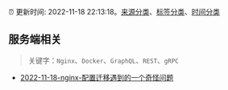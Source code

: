 :alarm_clock: 更新时间: 2022-11-18 22:13:18。[来源分类](../README.md)、[标签分类](../TAGS.md)、[时间分类](../TIMELINE.md)

## 服务端相关


> 关键字：`Nginx`、`Docker`、`GraphQL`、`REST`、`gRPC`



- [2022-11-18-nginx-配置迁移遇到的一个奇怪问题](https://www.v2ex.com/t/896332) 
